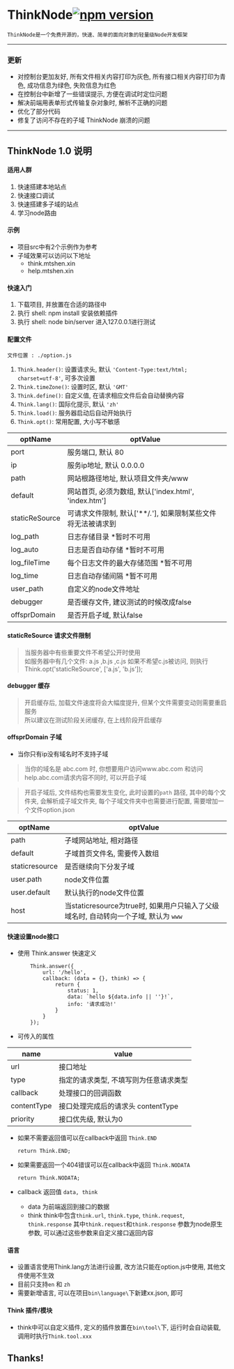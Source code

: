 # ThinkNode[![npm version](https://img.shields.io/npm/v/think-node.svg?style=flat)](https://badge.fury.io/js/think-node)
	ThinkNode是一个免费开源的，快速、简单的面向对象的轻量级Node开发框架
-----
### 更新
  - 对控制台更加友好, 所有文件相关内容打印为灰色, 所有接口相关内容打印为青色, 成功信息为绿色, 失败信息为红色
  - 在控制台中新增了一些错误提示, 方便在调试时定位问题
  - 解决前端用表单形式传输复杂对象时, 解析不正确的问题
  - 优化了部分代码
  - 修复了访问不存在的子域 ThinkNode 崩溃的问题
-----
## ThinkNode 1.0 说明
 #### 适用人群
  1. 快速搭建本地站点
  2. 快速接口调试
  3. 快速搭建多子域的站点
  4. 学习node路由

 #### 示例
  - 项目src中有2个示例作为参考
  - 子域效果可以访问以下地址
	- think.mtshen.xin
	- help.mtshen.xin

 #### 快速入门
  1. 下载项目, 并放置在合适的路径中
  2. 执行 shell: npm install 安装依赖插件
  3. 执行 shell: node bin/server 进入127.0.0.1进行测试

 #### 配置文件
	文件位置 : ./option.js
  1. `Think.header()`: 设置请求头, 默认 `'Content-Type:text/html; charset=utf-8'`, 可多次设置
  2. `Think.timeZone()`: 设置时区, 默认 `'GMT'`
  3. `Think.define()`: 自定义值, 在请求相应文件后会自动替换内容
  4. `Think.lang()`: 国际化提示, 默认 `'zh'`
  5. `Think.load()`: 服务器启动后自动开始执行
  6. `Think.opt()`: 常用配置, 大小写不敏感


optName | optValue
------|------
port	 	| 服务端口, 默认 80
ip	 	| 服务ip地址, 默认 0.0.0.0
path	 	| 网站根路径地址, 默认项目文件夹/www
default	| 网站首页, 必须为数组, 默认['index.html', 'index.htm']
staticReSource | 可请求文件限制, 默认['**/*.*'], 如果限制某些文件将无法被请求到
log_path | 日志存储目录 *暂时不可用
log_auto | 日志是否自动存储 *暂时不可用
log_fileTime | 每个日志文件的最大存储范围 *暂不可用
log_time | 日志自动存储间隔 *暂不可用
user_path| 自定义的node文件地址
debugger | 是否缓存文件, 建议测试的时候改成false
offsprDomain | 是否开启子域, 默认false

 #### staticReSource 请求文件限制
  > 当服务器中有些重要文件不希望公开时使用  
  > 如服务器中有几个文件: a.js ,b.js ,c.js
  > 如果不希望c.js被访问, 则执行Think.opt('staticReSource', ['a.js', 'b.js']);

 #### debugger 缓存
  > 开启缓存后, 加载文件速度将会大幅度提升, 但某个文件需要变动则需要重启服务   
  > 所以建议在测试阶段关闭缓存, 在上线阶段开启缓存

 #### offsprDomain 子域
  - 当你只有ip没有域名时不支持子域

  > 当你的域名是 abc.com 时, 你想要用户访问www.abc.com 和访问 help.abc.com请求内容不同时, 可以开启子域
  
  > 开启子域后, 文件结构也需要发生变化, 此时设置的`path` 路径, 其中的每个文件夹, 会解析成子域文件夹, 每个子域文件夹中也需要进行配置, 需要增加一个文件option.json



  optName | optValue
  -------|---------
  path			| 子域网站地址, 相对路径
  default		| 子域首页文件名, 需要传入数组
  staticresource| 是否继续向下分发子域
  user.path		| node文件位置
  user.default	| 默认执行的node文件位置
  host			| 当staticresource为true时, 如果用户只输入了父级域名时, 自动转向一个子域, 默认为 `www`


 #### 快速设置node接口
  - 使用 Think.answer 快速定义
	```
		Think.answer({
			url: '/hello',
			callback: (data = {}, think) => {
				return {
					status: 1,
					data: `hello ${data.info || ''}!`,
					info: '请求成功!'
				}
			}
		});
	```
   - 可传入的属性
   	   
name | value
-----|-------
url  | 接口地址
type | 指定的请求类型, 不填写则为任意请求类型
callback | 处理接口的回调函数
contentType | 接口处理完成后的请求头 contentType
priority | 接口优先级, 默认为0

  - 如果不需要返回值可以在callback中返回 `Think.END`
	```
	return Think.END;
	```

  - 如果需要返回一个404错误可以在callback中返回 `Think.NODATA`
	```
	return Think.NODATA;
	```

  - callback 返回值 `data, think`
  	- data 为前端返回到接口的数据
	- think think中包含`think.url`, `think.type`, `think.request`, `think.response` 其中`think.request`和`think.response` 参数为node原生参数, 可以通过这些参数来自定义接口返回内容

 #### 语言
  - 设置语言使用Think.lang方法进行设置, 改方法只能在option.js中使用, 其他文件使用不生效
  - 目前只支持`en` 和 `zh`
  - 需要新增语言, 可以在项目`bin\language\`下新建xx.json, 即可
 
 #### Think 插件/模块
  - think中可以自定义插件, 定义的插件放置在`bin\tool\`下, 运行时会自动装载, 调用时执行`Think.tool.xxx`
  
## Thanks!
